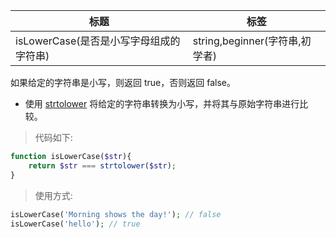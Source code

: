 | 标题                                               | 标签                                   |
| -------------------------------------------------- | -------------------------------------- |
| isLowerCase(是否是小写字母组成的字符串) | string,beginner(字符串,初学者) |

如果给定的字符串是小写，则返回 true，否则返回 false。

* 使用 [strtolower](https://www.php.net/manual/en/function.strtolower.php) 将给定的字符串转换为小写，并将其与原始字符串进行比较。

> 代码如下:

```php
function isLowerCase($str){
    return $str === strtolower($str);
}
```

> 使用方式:

```php
isLowerCase('Morning shows the day!'); // false
isLowerCase('hello'); // true
```
